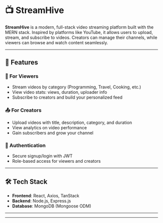 # 📺 StreamHive

**StreamHive** is a modern, full-stack video streaming platform built with the MERN stack. Inspired by platforms like YouTube, it allows users to upload, stream, and subscribe to videos. Creators can manage their channels, while viewers can browse and watch content seamlessly.

---

## 🚀 Features

### 🎥 For Viewers
- Stream videos by category (Programming, Travel, Cooking, etc.)
- View video stats: views, duration, uploader info
- Subscribe to creators and build your personalized feed

### 📤 For Creators
- Upload videos with title, description, category, and duration
- View analytics on video performance
- Gain subscribers and grow your channel

### 🔐 Authentication
- Secure signup/login with JWT
- Role-based access for viewers and creators

---

## 🛠️ Tech Stack

- **Frontend**: React, Axios, TanStack
- **Backend**: Node.js, Express.js
- **Database**: MongoDB (Mongoose ODM)

---


---



